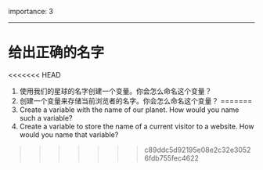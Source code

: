 importance: 3

---

# 给出正确的名字

<<<<<<< HEAD
1. 使用我们的星球的名字创建一个变量。你会怎么命名这个变量？
2. 创建一个变量来存储当前浏览者的名字。你会怎么命名这个变量？
=======
1. Create a variable with the name of our planet. How would you name such a variable?
2. Create a variable to store the name of a current visitor to a website. How would you name that variable?
>>>>>>> c89ddc5d92195e08e2c32e30526fdb755fec4622
